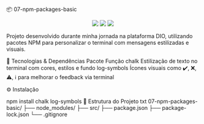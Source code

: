 📦 07-npm-packages-basic
<p align="center"> <img src="https://img.shields.io/badge/NPM-Packages-blue?style=for-the-badge&logo=npm" /> <img src="https://img.shields.io/badge/Node.js-%232F74C0?style=for-the-badge&logo=node.js&logoColor=white" /> <img src="https://img.shields.io/badge/Status-Em%20Desenvolvimento-yellow?style=for-the-badge" /> </p>

Projeto desenvolvido durante minha jornada na plataforma DIO, utilizando pacotes NPM para personalizar o terminal com mensagens estilizadas e visuais.

🧰 Tecnologias & Dependências
Pacote	Função
chalk	Estilização de texto no terminal com cores, estilos e fundo
log-symbols	Ícones visuais como ✔️, ❌, ⚠️, ℹ️ para melhorar o feedback via terminal

⚙️ Instalação

npm install chalk log-symbols
📂 Estrutura do Projeto
txt
07-npm-packages-basic/
├── node_modules/
├── src/
├── package.json
├── package-lock.json
└── .gitignore
